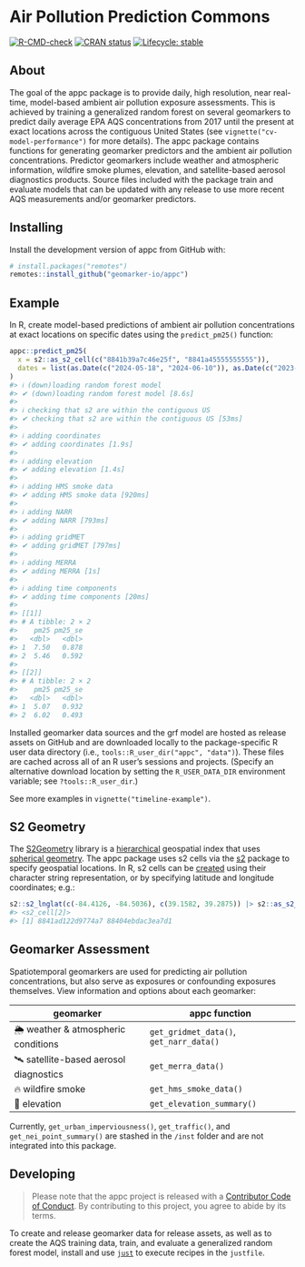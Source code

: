 
<!-- README.md is generated from README.Rmd. Please edit that file -->

# Air Pollution Prediction Commons

<!-- badges: start -->

[![R-CMD-check](https://github.com/geomarker-io/appc/actions/workflows/R-CMD-check.yaml/badge.svg)](https://github.com/geomarker-io/appc/actions/workflows/R-CMD-check.yaml)
[![CRAN
status](https://www.r-pkg.org/badges/version/appc)](https://CRAN.R-project.org/package=appc)
[![Lifecycle:
stable](https://img.shields.io/badge/lifecycle-stable-brightgreen.svg)](https://lifecycle.r-lib.org/articles/stages.html#stable)
<!-- badges: end -->

## About

The goal of the appc package is to provide daily, high resolution, near
real-time, model-based ambient air pollution exposure assessments. This
is achieved by training a generalized random forest on several
geomarkers to predict daily average EPA AQS concentrations from 2017
until the present at exact locations across the contiguous United States
(see `vignette("cv-model-performance")` for more details). The appc
package contains functions for generating geomarker predictors and the
ambient air pollution concentrations. Predictor geomarkers include
weather and atmospheric information, wildfire smoke plumes, elevation,
and satellite-based aerosol diagnostics products. Source files included
with the package train and evaluate models that can be updated with any
release to use more recent AQS measurements and/or geomarker predictors.

## Installing

Install the development version of appc from GitHub with:

``` r
# install.packages("remotes")
remotes::install_github("geomarker-io/appc")
```

## Example

In R, create model-based predictions of ambient air pollution
concentrations at exact locations on specific dates using the
`predict_pm25()` function:

``` r
appc::predict_pm25(
  x = s2::as_s2_cell(c("8841b39a7c46e25f", "8841a45555555555")),
  dates = list(as.Date(c("2024-05-18", "2024-06-10")), as.Date(c("2023-06-22", "2023-08-15")))
)
#> ℹ (down)loading random forest model
#> ✔ (down)loading random forest model [8.6s]
#> 
#> ℹ checking that s2 are within the contiguous US
#> ✔ checking that s2 are within the contiguous US [53ms]
#> 
#> ℹ adding coordinates
#> ✔ adding coordinates [1.9s]
#> 
#> ℹ adding elevation
#> ✔ adding elevation [1.4s]
#> 
#> ℹ adding HMS smoke data
#> ✔ adding HMS smoke data [920ms]
#> 
#> ℹ adding NARR
#> ✔ adding NARR [793ms]
#> 
#> ℹ adding gridMET
#> ✔ adding gridMET [797ms]
#> 
#> ℹ adding MERRA
#> ✔ adding MERRA [1s]
#> 
#> ℹ adding time components
#> ✔ adding time components [20ms]
#> 
#> [[1]]
#> # A tibble: 2 × 2
#>    pm25 pm25_se
#>   <dbl>   <dbl>
#> 1  7.50   0.878
#> 2  5.46   0.592
#> 
#> [[2]]
#> # A tibble: 2 × 2
#>    pm25 pm25_se
#>   <dbl>   <dbl>
#> 1  5.07   0.932
#> 2  6.02   0.493
```

Installed geomarker data sources and the grf model are hosted as release
assets on GitHub and are downloaded locally to the package-specific R
user data directory (i.e., `tools::R_user_dir("appc", "data")`). These
files are cached across all of an R user’s sessions and projects.
(Specify an alternative download location by setting the
`R_USER_DATA_DIR` environment variable; see `?tools::R_user_dir`.)

See more examples in `vignette("timeline-example")`.

## S2 Geometry

The [S2Geometry](https://s2geometry.io/) library is a
[hierarchical](https://s2geometry.io/devguide/s2cell_hierarchy.html)
geospatial index that uses [spherical
geometry](https://s2geometry.io/about/overview). The appc package uses
s2 cells via the [s2](https://r-spatial.github.io/s2/) package to
specify geospatial locations. In R, s2 cells can be
[created](https://r-spatial.github.io/s2/reference/s2_cell.html#ref-examples)
using their character string representation, or by specifying latitude
and longitude coordinates; e.g.:

``` r
s2::s2_lnglat(c(-84.4126, -84.5036), c(39.1582, 39.2875)) |> s2::as_s2_cell()
#> <s2_cell[2]>
#> [1] 8841ad122d9774a7 88404ebdac3ea7d1
```

## Geomarker Assessment

Spatiotemporal geomarkers are used for predicting air pollution
concentrations, but also serve as exposures or confounding exposures
themselves. View information and options about each geomarker:

| geomarker | appc function |
|----|----|
| 🌦 weather & atmospheric conditions | `get_gridmet_data()`, `get_narr_data()` |
| 🛰 satellite-based aerosol diagnostics | `get_merra_data()` |
| 🔥 wildfire smoke | `get_hms_smoke_data()` |
| 🗻 elevation | `get_elevation_summary()` |

Currently, `get_urban_imperviousness()`, `get_traffic()`, and
`get_nei_point_summary()` are stashed in the `/inst` folder and are not
integrated into this package.

## Developing

> Please note that the appc project is released with a [Contributor Code
> of Conduct](http://geomarker.io/appc/CODE_OF_CONDUCT.html). By
> contributing to this project, you agree to abide by its terms.

To create and release geomarker data for release assets, as well as to
create the AQS training data, train, and evaluate a generalized random
forest model, install and use [`just`](https://just.systems/man/en/) to
execute recipes in the `justfile`.
